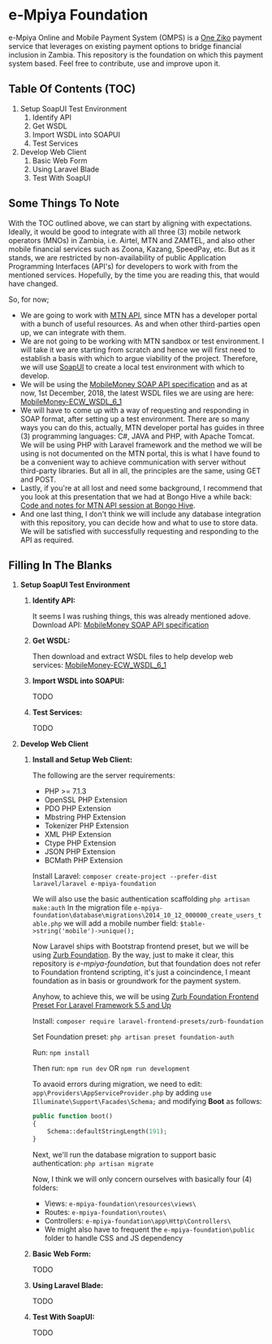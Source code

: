 # e-Mpiya Foundation
e-Mpiya Online and Mobile Payment System (OMPS) is a [One Ziko](https://oneziko.com/) payment service that leverages on existing payment options to bridge financial inclusion in Zambia. This repository is the foundation on which this payment system based. Feel free to contribute, use and improve upon it.

## Table Of Contents (TOC)
1.	Setup SoapUI Test Environment
	1.	Identify API
	2.	Get WSDL
	3.	Import WSDL into SOAPUI
	4.	Test Services
2.	Develop Web Client
	1.	Basic Web Form
	2.	Using Laravel Blade
	3.	Test With SoapUI
	
## Some Things To Note
With the TOC outlined above, we can start by aligning with expectations. Ideally, it would be good to integrate with all three (3) mobile network operators (MNOs) in Zambia, i.e. Airtel, MTN and ZAMTEL, and also other mobile financial services such as Zoona, Kazang, SpeedPay, etc. But as it stands, we are restricted by non-availability of public Application Programming Interfaces (API's) for developers to work with from the mentioned services. Hopefully, by the time you are reading this, that would have changed.

So, for now;
* We are going to work with [MTN API](https://developer.mtn.com/community/portal/site.action?s=devsite&c=Home), since MTN has a developer portal with a bunch of useful resources. As and when other third-parties open up, we can integrate with them.
* We are not going to be working with MTN sandbox or test environment. I will take it we are starting from scratch and hence we will first need to establish a basis with which to argue viability of the project. Therefore, we will use [SoapUI](https://www.soapui.org/downloads/latest-release.html) to create a local test environment with which to develop.
* We will be using the [MobileMoney SOAP API specification](https://developer.mtn.com/community/portal/site.action?s=devsite&c=detailsResource&resourceId=613&categoryId=DEV1000002&search=DEV1000002&resourceName=MobileMoney%20API%20specification%20v11&h=firresource&currentPage=1&osIds=DEV2000001,DEV2000002,DEV2000003,DEV2000004,DEV2000005&flag=fromRight&fromApiResource=yes) and as at now, 1st December, 2018, the latest WSDL files we are using are here:  [MobileMoney-ECW_WSDL_6_1](https://developer.mtn.com/community/portal/site.action?s=devsite&c=detailsResource&lang=en&t=web&resourceId=421&resourceName=%3Cspan%20style=%22color:#1483BB;background:#FFFFFF;%22%3EMobileMoney%3C/span%3E-ECW_WSDL_6_1&categoryId=&h=resourceSearch&searchName=&search=&currentPage=1)
* We will have to come up with a way of requesting and responding in SOAP format, after setting up a test environment. There are so many ways you can do this, actually, MTN developer portal has guides in three (3) programming languages: C#, JAVA and PHP, with Apache Tomcat. We will be using PHP with Laravel framework and the method we will be using is not documented on the MTN portal, this is what I have found to be a convenient way to achieve communication with server without third-party libraries. But all in all, the principles are the same, using GET and POST.
* Lastly, if you're at all lost and need some background, I recommend that you look at this presentation that we had at Bongo Hive a while back: [Code and notes for MTN API session at Bongo Hive](https://github.com/Chizzoz/MTN-API-BongoHive-Session).
* And one last thing, I don't think we will include any database integration with this repository, you can decide how and what to use to store data. We will be satisfied with successfully requesting and responding to the API as required.

## Filling In The Blanks
1.	**Setup SoapUI Test Environment**
	1.	**Identify API:**
	
		It seems I was rushing things, this was already mentioned adove. Download API: [MobileMoney SOAP API specification](https://developer.mtn.com/community/portal/site.action?s=devsite&c=detailsResource&resourceId=613&categoryId=DEV1000002&search=DEV1000002&resourceName=MobileMoney%20API%20specification%20v11&h=firresource&currentPage=1&osIds=DEV2000001,DEV2000002,DEV2000003,DEV2000004,DEV2000005&flag=fromRight&fromApiResource=yes)
	2.	**Get WSDL:**
	
		Then download and extract WSDL files to help develop web services: [MobileMoney-ECW_WSDL_6_1](https://developer.mtn.com/community/portal/site.action?s=devsite&c=detailsResource&lang=en&t=web&resourceId=421&resourceName=%3Cspan%20style=%22color:#1483BB;background:#FFFFFF;%22%3EMobileMoney%3C/span%3E-ECW_WSDL_6_1&categoryId=&h=resourceSearch&searchName=&search=&currentPage=1)
		
	3.	**Import WSDL into SOAPUI:**
	
		TODO
	4.	**Test Services:**
	
		TODO
2.	**Develop Web Client**
	1.	**Install and Setup Web Client:**

		The following are the server requirements:
		* PHP >= 7.1.3
		* OpenSSL PHP Extension
		* PDO PHP Extension
		* Mbstring PHP Extension
		* Tokenizer PHP Extension
		* XML PHP Extension
		* Ctype PHP Extension
		* JSON PHP Extension
		* BCMath PHP Extension
		
		Install Laravel: ``` composer create-project --prefer-dist laravel/laravel e-mpiya-foundation ```
		
		We will also use the basic authentication scaffolding ``` php artisan make:auth ```
		In the migration file ``` e-mpiya-foundation\database\migrations\2014_10_12_000000_create_users_table.php ``` we will add a mobile number field: ``` $table->string('mobile')->unique(); ```
		
		Now Laravel ships with Bootstrap frontend preset, but we will be using [Zurb Foundation](https://foundation.zurb.com/). By the way, just to make it clear, this repository is *e-mpiya-foundation*, but that foundation does not refer to Foundation frontend scripting, it's just a coincindence, I meant foundation as in basis or groundwork for the payment system.
		
		Anyhow, to achieve this, we will be using [Zurb Foundation Frontend Preset For Laravel Framework 5.5 and Up](https://github.com/laravel-frontend-presets/zurb-foundation)
		
		Install: ``` composer require laravel-frontend-presets/zurb-foundation ```
		
		Set Foundation preset: ``` php artisan preset foundation-auth ```
		
		Run: ``` npm install ```
		
		Then run: ``` npm run dev ``` OR ``` npm run development ```
		
		To avaoid errors during migration, we need to edit: ``` app\Providers\AppServiceProvider.php ``` by adding ``` use Illuminate\Support\Facades\Schema; ``` and modifying **Boot** as follows:
		
		```php
		public function boot()
		{
			Schema::defaultStringLength(191);
		}
		```
		
		Next, we'll run the database migration to support basic authentication: ``` php artisan migrate ```
		
		Now, I think we will only concern ourselves with basically four (4) folders:
		* Views: ``` e-mpiya-foundation\resources\views\ ```
		* Routes: ``` e-mpiya-foundation\routes\ ```
		* Controllers: ``` e-mpiya-foundation\app\Http\Controllers\ ```
		* We might also have to frequent the ``` e-mpiya-foundation\public ``` folder to handle CSS and JS dependency
		
	2.	**Basic Web Form:**
	
		TODO
	3.	**Using Laravel Blade:**
	
		TODO
	4.	**Test With SoapUI:**
	
		TODO
